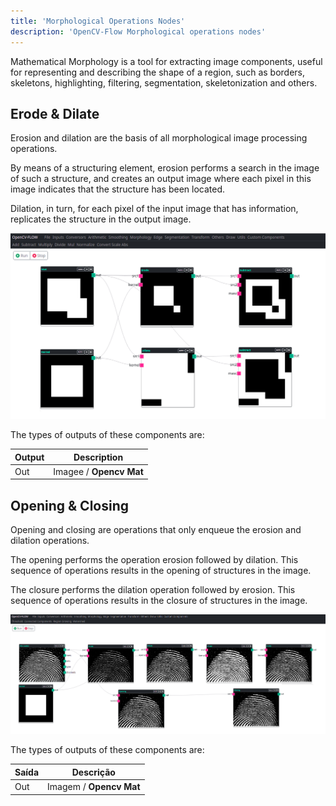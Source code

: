 ```yaml
---
title: 'Morphological Operations Nodes'
description: 'OpenCV-Flow Morphological operations nodes'
---
```


Mathematical Morphology is a tool for extracting image components, useful for representing and describing the shape of a region,
such as borders, skeletons, highlighting, filtering, segmentation, skeletonization and others.

## Erode & Dilate

Erosion and dilation are the basis of all morphological image processing operations.

By means of a structuring element, erosion performs a search in the image of such a structure,
and creates an output image where each pixel in this image indicates that the structure has been located.

Dilation, in turn, for each pixel of the input image that has information,
replicates the structure in the output image.

![Erode & Dilate](../../assets/morphology/erode_dilate.png)

The types of outputs of these components are:

| Output    | Description |
|-----------|-------------|
| Out       | Imagee / **Opencv Mat**   |

## Opening & Closing 

Opening and closing are operations that only enqueue the erosion and dilation operations.

The opening performs the operation erosion followed by dilation.
This sequence of operations results in the opening of structures in the image.

The closure performs the dilation operation followed by erosion.
This sequence of operations results in the closure of structures in the image.

![Fingerprint](../../assets/morphology/fingerprint.png)

The types of outputs of these components are:

| Saída     | Descrição |
|-----------|-----------|
| Out       | Imagem / **Opencv Mat**   |
